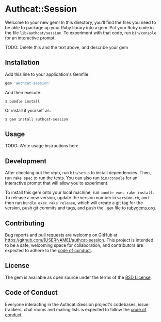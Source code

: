 # Authcat::Session

Welcome to your new gem! In this directory, you'll find the files you need to be able to package up your Ruby library into a gem. Put your Ruby code in the file `lib/authcat/session`. To experiment with that code, run `bin/console` for an interactive prompt.

TODO: Delete this and the text above, and describe your gem

## Installation

Add this line to your application's Gemfile:

```ruby
gem 'authcat-session'
```

And then execute:

    $ bundle install

Or install it yourself as:

    $ gem install authcat-session

## Usage

TODO: Write usage instructions here

## Development

After checking out the repo, run `bin/setup` to install dependencies. Then, run `rake spec` to run the tests. You can also run `bin/console` for an interactive prompt that will allow you to experiment.

To install this gem onto your local machine, run `bundle exec rake install`. To release a new version, update the version number in `version.rb`, and then run `bundle exec rake release`, which will create a git tag for the version, push git commits and tags, and push the `.gem` file to [rubygems.org](https://rubygems.org).

## Contributing

Bug reports and pull requests are welcome on GitHub at https://github.com/[USERNAME]/authcat-session. This project is intended to be a safe, welcoming space for collaboration, and contributors are expected to adhere to the [code of conduct](https://github.com/[USERNAME]/authcat-session/blob/master/CODE_OF_CONDUCT.md).


## License

The gem is available as open source under the terms of the [BSD License](https://opensource.org/licenses/BSD-2-Clause).

## Code of Conduct

Everyone interacting in the Authcat::Session project's codebases, issue trackers, chat rooms and mailing lists is expected to follow the [code of conduct](https://github.com/[USERNAME]/authcat-session/blob/master/CODE_OF_CONDUCT.md).
